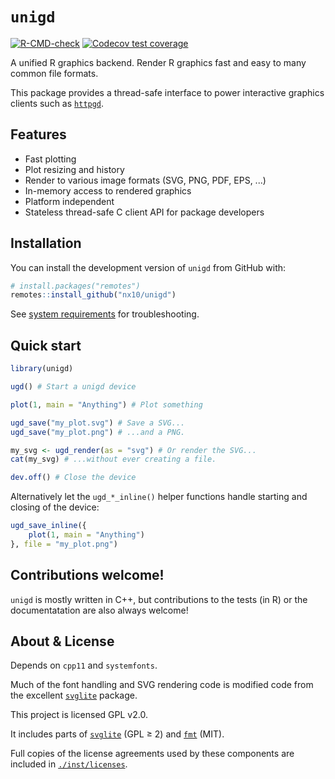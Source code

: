 # `unigd`

<!-- badges: start -->
[![R-CMD-check](https://github.com/nx10/unigd/actions/workflows/R-CMD-check.yaml/badge.svg)](https://github.com/nx10/unigd/actions/workflows/R-CMD-check.yaml)
[![Codecov test coverage](https://codecov.io/gh/nx10/unigd/branch/master/graph/badge.svg)](https://app.codecov.io/gh/nx10/unigd?branch=master)
<!-- badges: end -->

A unified R graphics backend. Render R graphics fast and easy to many common file formats.

This package provides a thread-safe interface to power interactive graphics clients such as [`httpgd`](https://github.com/nx10/httpgd).

## Features

* Fast plotting
* Plot resizing and history
* Render to various image formats (SVG, PNG, PDF, EPS, ...)
* In-memory access to rendered graphics
* Platform independent
* Stateless thread-safe C client API for package developers

## Installation

You can install the development version of `unigd` from GitHub with:

``` r
# install.packages("remotes")
remotes::install_github("nx10/unigd")
```

See [system requirements](https://nx10.github.io/unigd/articles/a00_installation.html#system-requirements) for troubleshooting.

## Quick start

```R
library(unigd)

ugd() # Start a unigd device

plot(1, main = "Anything") # Plot something

ugd_save("my_plot.svg") # Save a SVG...
ugd_save("my_plot.png") # ...and a PNG.

my_svg <- ugd_render(as = "svg") # Or render the SVG...
cat(my_svg) # ...without ever creating a file.

dev.off() # Close the device
```

Alternatively let the `ugd_*_inline()` helper functions handle starting and closing of the device:

```R
ugd_save_inline({
    plot(1, main = "Anything")
}, file = "my_plot.png")
```


## Contributions welcome!

`unigd` is mostly written in C++, but contributions to the tests (in R) or the documentatation are also always welcome!

## About &amp; License

Depends on `cpp11` and `systemfonts`.
    
Much of the font handling and SVG rendering code is modified code from the excellent [`svglite`](<https://github.com/r-lib/svglite>) package.

This project is licensed GPL v2.0.

It includes parts of [`svglite`](<https://github.com/r-lib/svglite>) (GPL &geq; 2) and [`fmt`](https://github.com/fmtlib/fmt) (MIT).

Full copies of the license agreements used by these components are included in [`./inst/licenses`](https://github.com/nx10/unigd/tree/master/inst/licenses).
